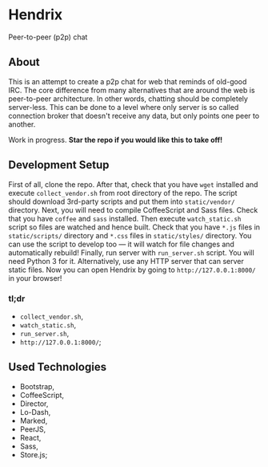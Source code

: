 # Hendrix

Peer-to-peer (p2p) chat

## About

This is an attempt to create a p2p chat for web that reminds of old-good IRC. The core difference from many alternatives that are around the web is peer-to-peer architecture. In other words, chatting should be completely server-less. This can be done to a level where only server is so called connection broker that doesn't receive any data, but only points one peer to another.

Work in progress. **Star the repo if you would like this to take off!**

## Development Setup

First of all, clone the repo. After that, check that you have `wget` installed and execute `collect_vendor.sh` from root directory of the repo. The script should download 3rd-party scripts and put them into `static/vendor/` directory. Next, you will need to compile CoffeeScript and Sass files. Check that you have `coffee` and `sass` installed. Then execute `watch_static.sh` script so files are watched and hence built. Check that you have `*.js` files in `static/scripts/` directory and `*.css` files in `static/styles/` directory. You can use the script to develop too — it will watch for file changes and automatically rebuild! Finally, run server with `run_server.sh` script. You will need Python 3 for it. Alternatively, use any HTTP server that can server static files. Now you can open Hendrix by going to `http://127.0.0.1:8000/` in your browser!

### tl;dr

* `collect_vendor.sh`,
* `watch_static.sh`,
* `run_server.sh`,
* `http://127.0.0.1:8000/`;

## Used Technologies

* Bootstrap,
* CoffeeScript,
* Director,
* Lo-Dash,
* Marked,
* PeerJS,
* React,
* Sass,
* Store.js;
